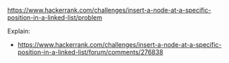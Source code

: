 https://www.hackerrank.com/challenges/insert-a-node-at-a-specific-position-in-a-linked-list/problem

Explain:

- https://www.hackerrank.com/challenges/insert-a-node-at-a-specific-position-in-a-linked-list/forum/comments/276838

